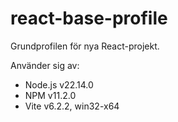 # react-base-profile
Grundprofilen för nya React-projekt.

Använder sig av:
* Node.js v22.14.0
* NPM v11.2.0
* Vite v6.2.2, win32-x64
